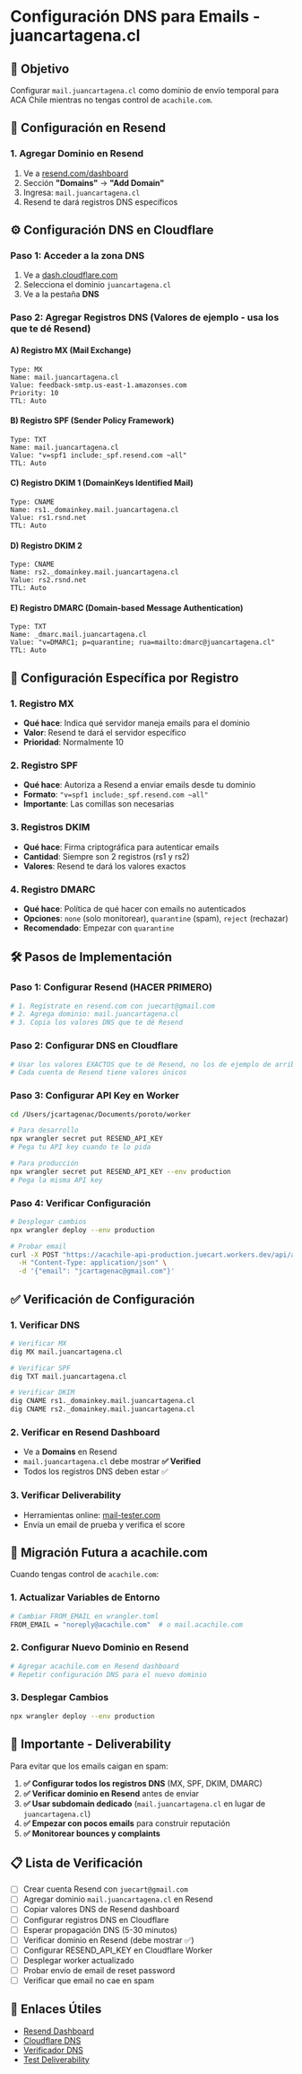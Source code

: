 # Configuración DNS para Emails - juancartagena.cl

## 🎯 Objetivo
Configurar `mail.juancartagena.cl` como dominio de envío temporal para ACA Chile mientras no tengas control de `acachile.com`.

## 📧 Configuración en Resend

### 1. Agregar Dominio en Resend
1. Ve a [resend.com/dashboard](https://resend.com/dashboard)
2. Sección **"Domains"** → **"Add Domain"**
3. Ingresa: `mail.juancartagena.cl`
4. Resend te dará registros DNS específicos

## ⚙️ Configuración DNS en Cloudflare

### Paso 1: Acceder a la zona DNS
1. Ve a [dash.cloudflare.com](https://dash.cloudflare.com)
2. Selecciona el dominio `juancartagena.cl`
3. Ve a la pestaña **DNS**

### Paso 2: Agregar Registros DNS (Valores de ejemplo - usa los que te dé Resend)

#### A) Registro MX (Mail Exchange)
```
Type: MX
Name: mail.juancartagena.cl
Value: feedback-smtp.us-east-1.amazonses.com
Priority: 10
TTL: Auto
```

#### B) Registro SPF (Sender Policy Framework)
```
Type: TXT
Name: mail.juancartagena.cl
Value: "v=spf1 include:_spf.resend.com ~all"
TTL: Auto
```

#### C) Registro DKIM 1 (DomainKeys Identified Mail)
```
Type: CNAME
Name: rs1._domainkey.mail.juancartagena.cl
Value: rs1.rsnd.net
TTL: Auto
```

#### D) Registro DKIM 2
```
Type: CNAME  
Name: rs2._domainkey.mail.juancartagena.cl
Value: rs2.rsnd.net
TTL: Auto
```

#### E) Registro DMARC (Domain-based Message Authentication)
```
Type: TXT
Name: _dmarc.mail.juancartagena.cl
Value: "v=DMARC1; p=quarantine; rua=mailto:dmarc@juancartagena.cl"
TTL: Auto
```

## 🔧 Configuración Específica por Registro

### 1. Registro MX
- **Qué hace**: Indica qué servidor maneja emails para el dominio
- **Valor**: Resend te dará el servidor específico
- **Prioridad**: Normalmente 10

### 2. Registro SPF  
- **Qué hace**: Autoriza a Resend a enviar emails desde tu dominio
- **Formato**: `"v=spf1 include:_spf.resend.com ~all"`
- **Importante**: Las comillas son necesarias

### 3. Registros DKIM
- **Qué hace**: Firma criptográfica para autenticar emails
- **Cantidad**: Siempre son 2 registros (rs1 y rs2)
- **Valores**: Resend te dará los valores exactos

### 4. Registro DMARC
- **Qué hace**: Política de qué hacer con emails no autenticados
- **Opciones**: `none` (solo monitorear), `quarantine` (spam), `reject` (rechazar)
- **Recomendado**: Empezar con `quarantine`

## 🛠️ Pasos de Implementación

### Paso 1: Configurar Resend (HACER PRIMERO)
```bash
# 1. Regístrate en resend.com con juecart@gmail.com
# 2. Agrega dominio: mail.juancartagena.cl  
# 3. Copia los valores DNS que te dé Resend
```

### Paso 2: Configurar DNS en Cloudflare
```bash
# Usar los valores EXACTOS que te dé Resend, no los de ejemplo de arriba
# Cada cuenta de Resend tiene valores únicos
```

### Paso 3: Configurar API Key en Worker
```bash
cd /Users/jcartagenac/Documents/poroto/worker

# Para desarrollo
npx wrangler secret put RESEND_API_KEY
# Pega tu API key cuando te lo pida

# Para producción  
npx wrangler secret put RESEND_API_KEY --env production
# Pega la misma API key
```

### Paso 4: Verificar Configuración
```bash
# Desplegar cambios
npx wrangler deploy --env production

# Probar email
curl -X POST "https://acachile-api-production.juecart.workers.dev/api/auth/forgot-password" \
  -H "Content-Type: application/json" \
  -d '{"email": "jcartagenac@gmail.com"}'
```

## ✅ Verificación de Configuración

### 1. Verificar DNS
```bash
# Verificar MX
dig MX mail.juancartagena.cl

# Verificar SPF
dig TXT mail.juancartagena.cl

# Verificar DKIM
dig CNAME rs1._domainkey.mail.juancartagena.cl
dig CNAME rs2._domainkey.mail.juancartagena.cl
```

### 2. Verificar en Resend Dashboard
- Ve a **Domains** en Resend
- `mail.juancartagena.cl` debe mostrar **✅ Verified**
- Todos los registros DNS deben estar ✅

### 3. Verificar Deliverability
- Herramientas online: [mail-tester.com](https://www.mail-tester.com)
- Envía un email de prueba y verifica el score

## 🎯 Migración Futura a acachile.com

Cuando tengas control de `acachile.com`:

### 1. Actualizar Variables de Entorno
```bash
# Cambiar FROM_EMAIL en wrangler.toml
FROM_EMAIL = "noreply@acachile.com"  # o mail.acachile.com
```

### 2. Configurar Nuevo Dominio en Resend
```bash
# Agregar acachile.com en Resend dashboard
# Repetir configuración DNS para el nuevo dominio
```

### 3. Desplegar Cambios
```bash
npx wrangler deploy --env production
```

## 🚨 Importante - Deliverability

Para evitar que los emails caigan en spam:

1. **✅ Configurar todos los registros DNS** (MX, SPF, DKIM, DMARC)
2. **✅ Verificar dominio en Resend** antes de enviar
3. **✅ Usar subdomain dedicado** (`mail.juancartagena.cl` en lugar de `juancartagena.cl`)
4. **✅ Empezar con pocos emails** para construir reputación
5. **✅ Monitorear bounces y complaints**

## 📋 Lista de Verificación

- [ ] Crear cuenta Resend con `juecart@gmail.com`
- [ ] Agregar dominio `mail.juancartagena.cl` en Resend
- [ ] Copiar valores DNS de Resend dashboard
- [ ] Configurar registros DNS en Cloudflare
- [ ] Esperar propagación DNS (5-30 minutos)
- [ ] Verificar dominio en Resend (debe mostrar ✅)
- [ ] Configurar RESEND_API_KEY en Cloudflare Worker
- [ ] Desplegar worker actualizado
- [ ] Probar envío de email de reset password
- [ ] Verificar que email no cae en spam

## 🔗 Enlaces Útiles

- [Resend Dashboard](https://resend.com/dashboard)
- [Cloudflare DNS](https://dash.cloudflare.com)
- [Verificador DNS](https://dnschecker.org/)
- [Test Deliverability](https://www.mail-tester.com/)